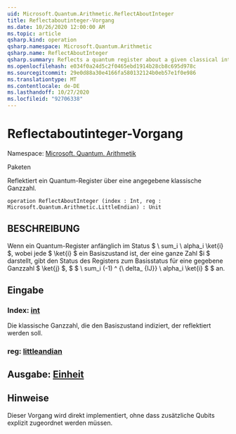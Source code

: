 ```yaml
---
uid: Microsoft.Quantum.Arithmetic.ReflectAboutInteger
title: Reflectaboutinteger-Vorgang
ms.date: 10/26/2020 12:00:00 AM
ms.topic: article
qsharp.kind: operation
qsharp.namespace: Microsoft.Quantum.Arithmetic
qsharp.name: ReflectAboutInteger
qsharp.summary: Reflects a quantum register about a given classical integer.
ms.openlocfilehash: e034f0a24d5c2f0465ebd1914b28cb8c695d978c
ms.sourcegitcommit: 29e0d88a30e4166fa580132124b0eb57e1f0e986
ms.translationtype: MT
ms.contentlocale: de-DE
ms.lasthandoff: 10/27/2020
ms.locfileid: "92706338"
---
```

# <a name="reflectaboutinteger-operation"></a>Reflectaboutinteger-Vorgang

Namespace: [Microsoft. Quantum. Arithmetik](xref:Microsoft.Quantum.Arithmetic)

Paketen [](https://nuget.org/packages/)


Reflektiert ein Quantum-Register über eine angegebene klassische Ganzzahl.

```qsharp
operation ReflectAboutInteger (index : Int, reg : Microsoft.Quantum.Arithmetic.LittleEndian) : Unit
```


## <a name="description"></a>BESCHREIBUNG

Wenn ein Quantum-Register anfänglich im Status $ \ sum_i \ alpha_i \ket{i} $, wobei jede $ \ket{i} $ ein Basiszustand ist, der eine ganze Zahl $i $ darstellt, gibt den Status des Registers zum Basisstatus für eine gegebene Ganzzahl $ \ket{j} $, $ $ \ sum_i (-1) ^ {\ delta_ {IJ}} \ alpha_i \ket{i} $ $ an.

## <a name="input"></a>Eingabe

### <a name="index--int"></a>Index: [int](xref:microsoft.quantum.lang-ref.int)

Die klassische Ganzzahl, die den Basiszustand indiziert, der reflektiert werden soll.


### <a name="reg--littleendian"></a>reg: [littleandian](xref:Microsoft.Quantum.Arithmetic.LittleEndian)





## <a name="output--unit"></a>Ausgabe: [Einheit](xref:microsoft.quantum.lang-ref.unit)



## <a name="remarks"></a>Hinweise

Dieser Vorgang wird direkt implementiert, ohne dass zusätzliche Qubits explizit zugeordnet werden müssen.